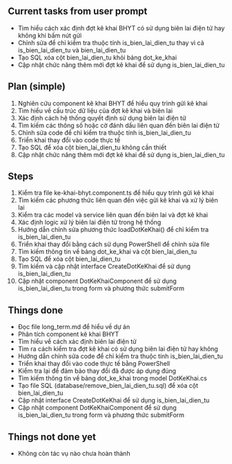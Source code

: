 ## Current tasks from user prompt
- Tìm hiểu cách xác định đợt kê khai BHYT có sử dụng biên lai điện tử hay không khi bấm nút gửi
- Chỉnh sửa để chỉ kiểm tra thuộc tính is_bien_lai_dien_tu thay vì cả is_bien_lai_dien_tu và bien_lai_dien_tu
- Tạo SQL xóa cột bien_lai_dien_tu khỏi bảng dot_ke_khai
- Cập nhật chức năng thêm mới đợt kê khai để sử dụng is_bien_lai_dien_tu

## Plan (simple)
1. Nghiên cứu component kê khai BHYT để hiểu quy trình gửi kê khai
2. Tìm hiểu về cấu trúc dữ liệu của đợt kê khai và biên lai
3. Xác định cách hệ thống quyết định sử dụng biên lai điện tử
4. Tìm kiếm các thông số hoặc cờ đánh dấu liên quan đến biên lai điện tử
5. Chỉnh sửa code để chỉ kiểm tra thuộc tính is_bien_lai_dien_tu
6. Triển khai thay đổi vào code thực tế
7. Tạo SQL để xóa cột bien_lai_dien_tu không cần thiết
8. Cập nhật chức năng thêm mới đợt kê khai để sử dụng is_bien_lai_dien_tu

## Steps
1. Kiểm tra file ke-khai-bhyt.component.ts để hiểu quy trình gửi kê khai
2. Tìm kiếm các phương thức liên quan đến việc gửi kê khai và xử lý biên lai
3. Kiểm tra các model và service liên quan đến biên lai và đợt kê khai
4. Xác định logic xử lý biên lai điện tử trong hệ thống
5. Hướng dẫn chỉnh sửa phương thức loadDotKeKhai() để chỉ kiểm tra is_bien_lai_dien_tu
6. Triển khai thay đổi bằng cách sử dụng PowerShell để chỉnh sửa file
7. Tìm kiếm thông tin về bảng dot_ke_khai và cột bien_lai_dien_tu
8. Tạo SQL để xóa cột bien_lai_dien_tu
9. Tìm kiếm và cập nhật interface CreateDotKeKhai để sử dụng is_bien_lai_dien_tu
10. Cập nhật component DotKeKhaiComponent để sử dụng is_bien_lai_dien_tu trong form và phương thức submitForm

## Things done
- Đọc file long_term.md để hiểu về dự án
- Phân tích component kê khai BHYT
- Tìm hiểu về cách xác định biên lai điện tử
- Tìm ra cách kiểm tra đợt kê khai có sử dụng biên lai điện tử hay không
- Hướng dẫn chỉnh sửa code để chỉ kiểm tra thuộc tính is_bien_lai_dien_tu
- Triển khai thay đổi vào code thực tế bằng PowerShell
- Kiểm tra lại để đảm bảo thay đổi đã được áp dụng đúng
- Tìm kiếm thông tin về bảng dot_ke_khai trong model DotKeKhai.cs
- Tạo file SQL (database/remove_bien_lai_dien_tu.sql) để xóa cột bien_lai_dien_tu
- Cập nhật interface CreateDotKeKhai để sử dụng is_bien_lai_dien_tu
- Cập nhật component DotKeKhaiComponent để sử dụng is_bien_lai_dien_tu trong form và phương thức submitForm

## Things not done yet
- Không còn tác vụ nào chưa hoàn thành

